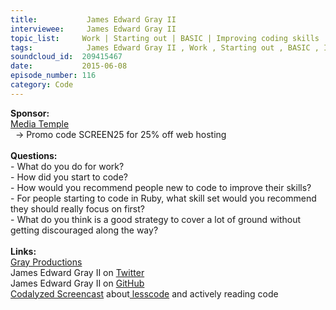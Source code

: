 ```yaml
--- 
title:           James Edward Gray II 
interviewee:     James Edward Gray II 
topic_list:     Work | Starting out | BASIC | Improving coding skills | Rabbit holes | Challenges | Ruby skills | Focus | Ruby on Rails | Pickaxe book | Becoming overwhelmed | Small projects | Multi User Dungeon
tags:            James Edward Gray II , Work , Starting out , BASIC , Improving coding skills , Rabbit holes , Challenges , Ruby skills , Focus , Ruby on Rails , Pickaxe book , Becoming overwhelmed , Small projects , Multi User Dungeon
soundcloud_id:  209415467
date:           2015-06-08
episode_number: 116
category: Code
---
```


<p class="show_notes_display"><b>Sponsor:<br></b><a rel="nofollow" target="_blank" href="http://mediatemple.net/?utm_source=BetweenScreens&amp;utm_medium=podcast&amp;utm_campaign=SCREEN25">Media Temple</a><b><br></b>  -&gt; Promo code SCREEN25 for 25% off web hosting<br><b><br>Questions:</b><br>- What do you do for work?<br>- How did you start to code?<br>- How would you recommend people new to code to improve their skills?<br>- For people starting to code in Ruby, what skill set would you recommend they should really focus on first? <br>- What do you think is a good strategy to cover a lot of ground without getting discouraged along the way?<br><br><b>Links:</b><br><a rel="nofollow" target="_blank" href="http://graysoftinc.com/">Gray Productions</a><br>James Edward Gray II on <a rel="nofollow" target="_blank" href="https://twitter.com/JEG2">Twitter</a><br>James Edward Gray II on <a rel="nofollow" target="_blank" href="https://github.com/JEG2">GitHub</a><br><a rel="nofollow" target="_blank" href="https://codalyzed.com/videos/lesscode">Codalyzed Screencast</a> about<a rel="nofollow" target="_blank" href="https://twitter.com/search?q=%23lesscode&amp;src=typd"> lesscode</a> and actively reading code</p>
